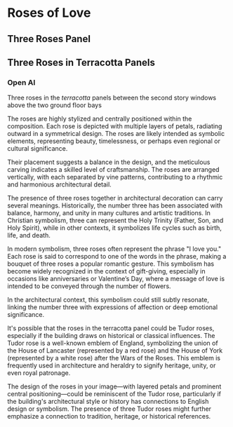 # Roses of Love

## Three Roses Panel


## Three Roses in Terracotta Panels


### Open AI

Three roses in the _terracotta_ panels between the second story windows above the two ground floor bays

The roses are highly stylized and centrally positioned within the composition. Each rose is depicted with multiple layers of petals, radiating outward in a symmetrical design. The roses are likely intended as symbolic elements, representing beauty, timelessness, or perhaps even regional or cultural significance.

Their placement suggests a balance in the design, and the meticulous carving indicates a skilled level of craftsmanship. The roses are arranged vertically, with each separated by vine patterns, contributing to a rhythmic and harmonious architectural detail.

The presence of three roses together in architectural decoration can carry several meanings. Historically, the number three has been associated with balance, harmony, and unity in many cultures and artistic traditions. In Christian symbolism, three can represent the Holy Trinity (Father, Son, and Holy Spirit), while in other contexts, it symbolizes life cycles such as birth, life, and death.

In modern symbolism, three roses often represent the phrase "I love you." Each rose is said to correspond to one of the words in the phrase, making a bouquet of three roses a popular romantic gesture. This symbolism has become widely recognized in the context of gift-giving, especially in occasions like anniversaries or Valentine’s Day, where a message of love is intended to be conveyed through the number of flowers.

In the architectural context, this symbolism could still subtly resonate, linking the number three with expressions of affection or deep emotional significance.

It's possible that the roses in the terracotta panel could be Tudor roses, especially if the building draws on historical or classical influences. The Tudor rose is a well-known emblem of England, symbolizing the union of the House of Lancaster (represented by a red rose) and the House of York (represented by a white rose) after the Wars of the Roses. This emblem is frequently used in architecture and heraldry to signify heritage, unity, or even royal patronage.

The design of the roses in your image—with layered petals and prominent central positioning—could be reminiscent of the Tudor rose, particularly if the building's architectural style or history has connections to English design or symbolism. The presence of three Tudor roses might further emphasize a connection to tradition, heritage, or historical references.
